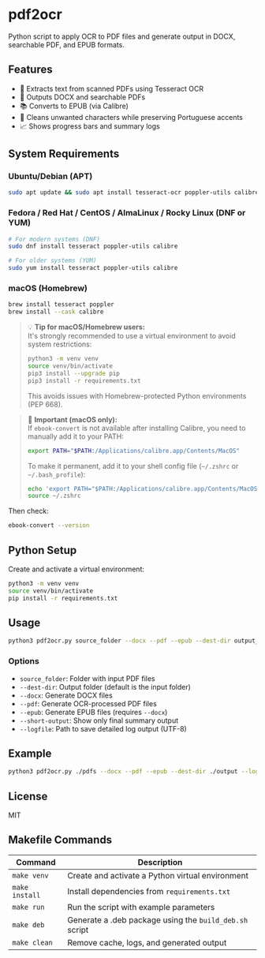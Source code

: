 # pdf2ocr

Python script to apply OCR to PDF files and generate output in DOCX, searchable PDF, and EPUB formats.

## Features

- 📄 Extracts text from scanned PDFs using Tesseract OCR
- 📘 Outputs DOCX and searchable PDFs
- 📚 Converts to EPUB (via Calibre)
- 🧼 Cleans unwanted characters while preserving Portuguese accents
- 📈 Shows progress bars and summary logs

## System Requirements

### Ubuntu/Debian (APT)

```bash
sudo apt update && sudo apt install tesseract-ocr poppler-utils calibre
```

### Fedora / Red Hat / CentOS / AlmaLinux / Rocky Linux (DNF or YUM)

```bash
# For modern systems (DNF)
sudo dnf install tesseract poppler-utils calibre

# For older systems (YUM)
sudo yum install tesseract poppler-utils calibre
```

### macOS (Homebrew)

```bash
brew install tesseract poppler
brew install --cask calibre
```

> 💡 **Tip for macOS/Homebrew users:**  
> It's strongly recommended to use a virtual environment to avoid system restrictions:
>
> ```bash
> python3 -m venv venv
> source venv/bin/activate
> pip3 install --upgrade pip
> pip3 install -r requirements.txt
> ```
>
> This avoids issues with Homebrew-protected Python environments (PEP 668).

> 📌 **Important (macOS only):**  
> If `ebook-convert` is not available after installing Calibre, you need to manually add it to your PATH:
>
> ```bash
> export PATH="$PATH:/Applications/calibre.app/Contents/MacOS"
> ```
>
> To make it permanent, add it to your shell config file (`~/.zshrc` or `~/.bash_profile`):
>
> ```bash
> echo 'export PATH="$PATH:/Applications/calibre.app/Contents/MacOS"' >> ~/.zshrc
> source ~/.zshrc
> ```

Then check:

```bash
ebook-convert --version
```

## Python Setup

Create and activate a virtual environment:

```bash
python3 -m venv venv
source venv/bin/activate
pip install -r requirements.txt
```

## Usage

```bash
python3 pdf2ocr.py source_folder --docx --pdf --epub --dest-dir output_folder --logfile log.txt
```

### Options

- `source_folder`: Folder with input PDF files
- `--dest-dir`: Output folder (default is the input folder)
- `--docx`: Generate DOCX files
- `--pdf`: Generate OCR-processed PDF files
- `--epub`: Generate EPUB files (requires `--docx`)
- `--short-output`: Show only final summary output
- `--logfile`: Path to save detailed log output (UTF-8)

## Example

```bash
python3 pdf2ocr.py ./pdfs --docx --pdf --epub --dest-dir ./output --logfile log.txt
```

## License

MIT


## Makefile Commands

| Command       | Description                                                        |
|---------------|--------------------------------------------------------------------|
| `make venv`   | Create and activate a Python virtual environment                   |
| `make install`| Install dependencies from `requirements.txt`                       |
| `make run`    | Run the script with example parameters                             |
| `make deb`    | Generate a .deb package using the `build_deb.sh` script            |
| `make clean`  | Remove cache, logs, and generated output                           |
